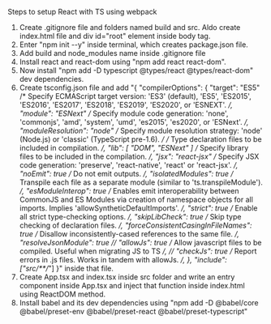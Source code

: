 Steps to setup React with TS using webpack
1. Create .gitignore file and folders named build and src. Aldo create index.html file and div id="root" element inside body tag.
2. Enter "npm init --y" inside terminal, which creates package.json file.
3. Add build and node_modules name inside .gitignore file 
4. Install react and react-dom using "npm add react react-dom".
5. Now install "npm add -D typescript @types/react @types/react-dom" dev dependencies.
6. Create tsconfig.json file and add "{
                                    "compilerOptions": {
                                        "target": "ES5" /* Specify ECMAScript target version: 'ES3' (default), 'ES5', 'ES2015', 'ES2016', 'ES2017', 'ES2018', 'ES2019', 'ES2020', or 'ESNEXT'. */,
                                        "module": "ESNext" /* Specify module code generation: 'none', 'commonjs', 'amd', 'system', 'umd', 'es2015', 'es2020', or 'ESNext'. */,
                                        "moduleResolution": "node" /* Specify module resolution strategy: 'node' (Node.js) or 'classic' (TypeScript pre-1.6). */ /* Type declaration files to be included in compilation. */,
                                        "lib": [
                                        "DOM",
                                        "ESNext"
                                        ] /* Specify library files to be included in the compilation. */,
                                        "jsx": "react-jsx" /* Specify JSX code generation: 'preserve', 'react-native', 'react' or 'react-jsx'. */,
                                        "noEmit": true /* Do not emit outputs. */,
                                        "isolatedModules": true /* Transpile each file as a separate module (similar to 'ts.transpileModule'). */,
                                        "esModuleInterop": true /* Enables emit interoperability between CommonJS and ES Modules via creation of namespace objects for all imports. Implies 'allowSyntheticDefaultImports'. */,
                                        "strict": true /* Enable all strict type-checking options. */,
                                        "skipLibCheck": true /* Skip type checking of declaration files. */,
                                        "forceConsistentCasingInFileNames": true /* Disallow inconsistently-cased references to the same file. */,
                                        "resolveJsonModule": true
                                        // "allowJs": true /* Allow javascript files to be compiled. Useful when migrating JS to TS */,
                                        // "checkJs": true /* Report errors in .js files. Works in tandem with allowJs. */,
                                    },
                                    "include": ["src/**/*"]
                                    }" inside that file.
7. Create App.tsx and index.tsx inside src folder and write an entry component inside App.tsx and inject that function inside index.html using ReactDOM method.
8. Install babel and its dev dependencies using "npm add -D @babel/core @babel/preset-env @babel/preset-react @babel/preset-typescript"